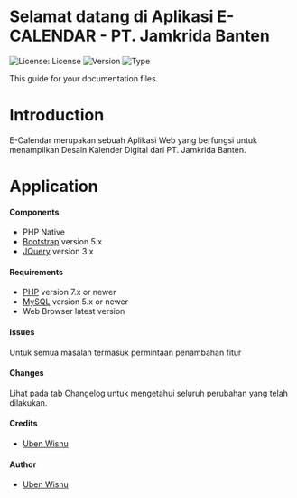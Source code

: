 Selamat datang di Aplikasi E-CALENDAR - PT. Jamkrida Banten
=====================================================================

![License: License](https://img.shields.io/badge/license-licensed-blue.svg) ![Version](https://img.shields.io/badge/version-v.1.1-green.svg) ![Type](https://img.shields.io/badge/type-web-red.svg) 

This guide for your documentation files.

Introduction
============

  
E-Calendar merupakan sebuah Aplikasi Web yang berfungsi untuk menampilkan Desain Kalender Digital dari PT. Jamkrida Banten.

Application
===========

  

#### Components

*   PHP Native
*   [Bootstrap](https://www.getbootstrap.com/) version 5.x
*   [JQuery](https://www.jquery.com/) version 3.x

#### Requirements

*   [PHP](https://www.apachefriends.org/) version 7.x or newer
*   [MySQL](https://www.apachefriends.org/) version 5.x or newer
*   Web Browser latest version

#### Issues

Untuk semua masalah termasuk permintaan penambahan fitur

#### Changes

Lihat pada tab Changelog untuk mengetahui seluruh perubahan yang telah dilakukan.

#### Credits

*   [Uben Wisnu](https://www.instagram.com/ubenwisnu/)

#### Author

*   [Uben Wisnu](https://www.instagram.com/ubenwisnu/)
